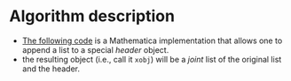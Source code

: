 # Algorithm description

- [The following code](batch-appender.nb) is a Mathematica implementation that allows one to append a list to a special *header* object.
- the resulting object (i.e., call it `xobj`) will be a *joint* list of the original list and the header.